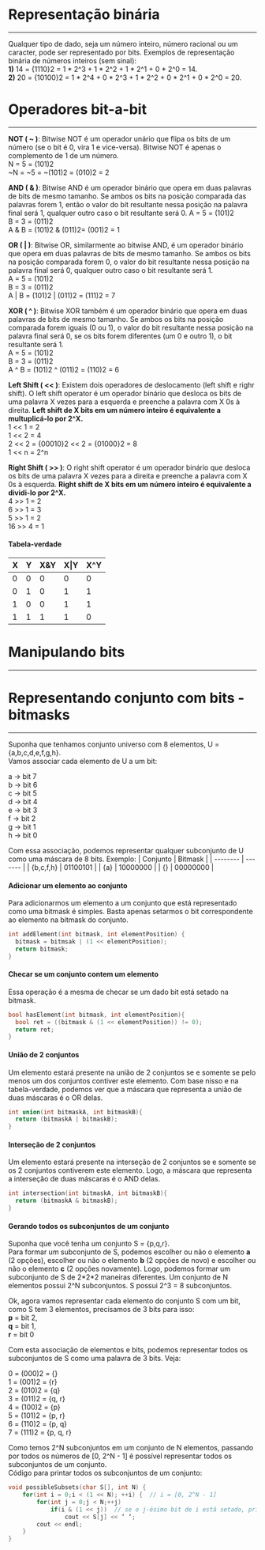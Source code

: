 # Representação binária
-----------------------
Qualquer tipo de dado, seja um número inteiro, número racional ou um caracter, pode ser representado por bits.
Exemplos de representação binária de números inteiros (sem sinal):  
**1)** 14 = {1110}2 = 1 * 2^3 + 1 * 2^2 + 1 * 2^1 + 0 * 2^0 = 14.  
**2)** 20 = {10100}2 = 1 * 2^4 + 0 * 2^3 + 1 * 2^2 + 0 * 2^1 + 0 * 2^0 = 20.  

# Operadores bit-a-bit
----------------------
**NOT ( ~ )**: Bitwise NOT é um operador unário que flipa os bits de um número (se o bit é 0, vira 1 e vice-versa). Bitwise NOT é apenas o complemento de 1 de um número.  
N = 5 = (101)2  
~N = ~5 = ~(101)2 = (010)2 = 2  

**AND ( & )**: Bitwise AND é um operador binário que opera em duas palavras de bits de mesmo tamanho. Se ambos os bits na posição comparada das palavras forem 1, então o valor do bit resultante nessa posição na palavra final será 1, qualquer outro caso o bit resultante será 0.
A = 5 = (101)2  
B = 3 = (011)2  
A & B = (101)2 & (011)2= (001)2 = 1  

**OR ( | )**: Bitwise OR, similarmente ao bitwise AND, é um operador binário que opera em duas palavras de bits de mesmo tamanho. Se ambos os bits na posição comparada forem 0, o valor do bit resultante nessa posição na palavra final será 0, qualquer outro caso o bit resultante será 1.  
A = 5 = (101)2  
B = 3 = (011)2  
A | B = (101)2 | (011)2 = (111)2 = 7  

**XOR ( ^ )**: Bitwise XOR também é um operador binário que opera em duas palavras de bits de mesmo tamanho. Se ambos os bits na posição comparada forem iguais (0 ou 1), o valor do bit resultante nessa posição na palavra final será 0, se os bits forem diferentes (um 0 e outro 1), o bit resultante será 1.  
A = 5 = (101)2  
B = 3 = (011)2  
A ^ B = (101)2 ^ (011)2 = (110)2 = 6  

**Left Shift ( << )**: Existem dois operadores de deslocamento (left shift e righr shift). O left shift operator é um operador binário que desloca os bits de uma palavra X vezes para a esquerda e preenche a palavra com X 0s à direita. **Left shift de X bits em um número inteiro é equivalente a multuplicá-lo por 2^X.**  
1 << 1 = 2  
1 << 2 = 4  
2 << 2 = {00010}2 << 2 = {01000}2 = 8  
1 << n = 2^n

**Right Shift ( >> )**: O right shift operator é um operador binário que desloca os bits de uma palavra X vezes para a direita e preenche a palavra com X 0s à esquerda. **Right shift de X bits em um número inteiro é equivalente a dividi-lo por 2^X.**  
4 >> 1 = 2  
6 >> 1 = 3  
5 >> 1 = 2  
16 >> 4 = 1  

#### Tabela-verdade

| X | Y | X&Y | X\|Y | X^Y |
|---|---|-----|-----|-----|
| 0 | 0 |  0  |  0  |  0  |
| 0 | 1 |  0  |  1  |  1  |
| 1 | 0 |  0  |  1  |  1  |
| 1 | 1 |  1  |  1  |  0  |

# Manipulando bits
------------------


# Representando conjunto com bits - bitmasks
--------------------------------------------
Suponha que tenhamos conjunto universo com 8 elementos, U = {a,b,c,d,e,f,g,h}.  
Vamos associar cada elemento de U a um bit: 

a -> bit 7  
b -> bit 6  
c -> bit 5  
d -> bit 4  
e -> bit 3  
f -> bit 2  
g -> bit 1  
h -> bit 0  

Com essa associação, podemos representar qualquer subconjunto de U como uma máscara de 8 bits. Exemplo:
| Conjunto | Bitmask |
| -------- | ------- |
| {b,c,f,h} | 01100101 |
|  {a}       | 10000000 |
| {}         | 00000000 |

#### Adicionar um elemento ao conjunto
Para adicionarmos um elemento a um conjunto que está representado como uma bitmask é simples. Basta apenas setarmos o bit correspondente ao elemento na bitmask do conjunto.

```cpp
int addElement(int bitmask, int elementPosition) {
  bitmask = bitmsak | (1 << elementPosition);
  return bitmask;
}
```

#### Checar se um conjunto contem um elemento
Essa operação é a mesma de checar se um dado bit está setado na bitmask.
```cpp
bool hasElement(int bitmask, int elementPosition){
  bool ret = ((bitmask & (1 << elementPosition)) != 0);
  return ret;
}
```

#### União de 2 conjuntos
Um elemento estará presente na união de 2 conjuntos se e somente se pelo menos um dos conjuntos contiver este elemento. Com base nisso e na tabela-verdade, podemos ver que a máscara que representa a união de duas máscaras é o OR delas.
```cpp
int union(int bitmaskA, int bitmaskB){
  return (bitmaskA | bitmaskB);
}
```

#### Interseção de 2 conjuntos
Um elemento estará presente na interseção de 2 conjuntos se e somente se os 2 conjuntos contiverem este elemento. Logo, a máscara que representa a interseção de duas máscaras é o AND delas.
```cpp
int intersection(int bitmaskA, int bitmaskB){
  return (bitmaskA & bitmaskB);
}
```

#### Gerando todos os subconjuntos de um conjunto
Suponha que você tenha um conjunto S = {p,q,r}.  
Para formar um subconjunto de S, podemos escolher ou não o elemento **a** (2 opções), escolher ou não o elemento **b** (2 opções de novo) e escolher ou não o elemento **c** (2 opções novamente). Logo, podemos formar um subconjunto de S de 2\*2\*2 maneiras diferentes. 
Um conjunto de N elementos possui 2^N subconjuntos. S possui 2^3 = 8 subconjuntos.

Ok, agora vamos representar cada elemento do conjunto S com um bit, como S tem 3 elementos, precisamos de 3 bits para isso:  
**p** = bit 2,  
**q** = bit 1,  
**r** = bit 0  

Com esta associação de elementos e bits, podemos representar todos os subconjuntos de S como uma palavra de 3 bits. Veja:

0 = (000)2 = {}  
1 = (001)2 = {r}  
2 = (010)2 = {q}  
3 = (011)2 = {q, r}  
4 = (100)2 = {p}  
5 = (101)2 = {p, r}  
6 = (110)2 = {p, q}  
7 = (111)2 = {p, q, r}  

Como temos 2^N subconjuntos em um conjunto de N elementos, passando por todos os números de [0, 2^N - 1] é possível representar todos os subconjuntos de um conjunto.  
Código para printar todos os subconjuntos de um conjunto:

```cpp
void possibleSubsets(char S[], int N) {
    for(int i = 0;i < (1 << N); ++i) {  // i = [0, 2^N - 1]
        for(int j = 0;j < N;++j)
            if(i & (1 << j))  // se o j-ésimo bit de i está setado, printamos S[j]
                cout << S[j] << ‘ ‘;
        cout << endl;
    }
}
```

